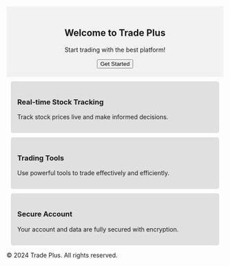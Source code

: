 <html> 
 <head> 
  <style>
        /* CSS Code */
        .hero {
            text-align: center;
            padding: 20px;
            background-color: #f2f2f2;
        }
        .feature {
            background-color: #e0e0e0;
            margin: 10px;
            padding: 15px;
            border-radius: 5px;
        }
    </style> 
 </head> 
 <body> 
  <section class="hero"> 
   <h2>Welcome to Trade Plus</h2> 
   <p>Start trading with the best platform!</p> <button onclick="startTrading()">Get Started</button> 
  </section> 
  <section class="features"> 
   <div class="feature"> 
    <h3>Real-time Stock Tracking</h3> 
    <p>Track stock prices live and make informed decisions.</p> 
   </div> 
   <div class="feature"> 
    <h3>Trading Tools</h3> 
    <p>Use powerful tools to trade effectively and efficiently.</p> 
   </div> 
   <div class="feature"> 
    <h3>Secure Account</h3> 
    <p>Your account and data are fully secured with encryption.</p> 
   </div> 
  </section> 
  <footer> 
   <p>© 2024 Trade Plus. All rights reserved.</p> 
  </footer> 
  <script>
        // JavaScript Code
        function startTrading() {
            alert("Welcome to Trade Plus! Let's start trading.");
        }
    </script> 
 </body>
</html>
